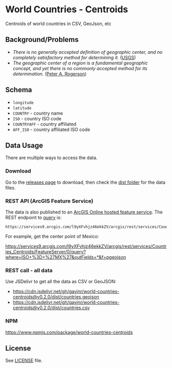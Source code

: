 # World Countries - Centroids

Centroids of world countries in CSV, GeoJson, etc

## Background/Problems

- _There is no generally accepted definition of geographic center, and no completely satisfactory method for determining it._ ([USGS](https://pubs.er.usgs.gov/publication/70039437))
- _The geographic center of a region is a fundamental geographic concept, and yet there is no commonly accepted method for its determination._ ([Peter A. Rogerson](https://www.tandfonline.com/doi/full/10.1080/00330124.2015.1062707))

## Schema

- `longitude`
- `latitude`
- `COUNTRY` - country name
- `ISO` - country ISO code
- `COUNTRYAFF` - country affiliated
- `AFF_ISO` - country affiliated ISO code

## Data Usage

There are multiple ways to access the data.

### Download

Go to the [releases page](https://github.com/gavinr/world-countries-centroids/releases) to download, then check the [dist folder](https://github.com/gavinr/world-countries-centroids/tree/master/dist) for the data files.

### REST API (ArcGIS Feature Service)

The data is also published to an [ArcGIS Online hosted feature service](https://arcgis.com/home/item.html?id=782028ffbbfc47799f80e738f81c568d). The REST endpoint to [query](https://developers.arcgis.com/rest/services-reference/enterprise/query-feature-service-layer-.htm) is:

```
https://services9.arcgis.com/l9yXFvhjz46ekkZV/arcgis/rest/services/Countries_Centroids/FeatureServer/0/query
```

For example, get the center point of Mexico:

https://services9.arcgis.com/l9yXFvhjz46ekkZV/arcgis/rest/services/Countries_Centroids/FeatureServer/0/query?where=ISO+%3D+%27MX%27&outFields=*&f=pgeojson

### REST call - all data

Use JSDelivr to get all the data as CSV or GeoJSON:

- https://cdn.jsdelivr.net/gh/gavinr/world-countries-centroids@v0.2.0/dist/countries.geojson
- https://cdn.jsdelivr.net/gh/gavinr/world-countries-centroids@v0.2.0/dist/countries.csv

### NPM

https://www.npmjs.com/package/world-countries-centroids

## License 

See [LICENSE](LICENSE) file.
